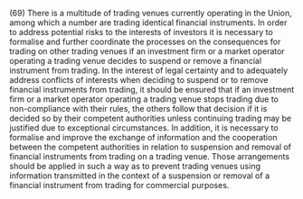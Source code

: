 (69) There is a multitude of trading venues currently operating in the Union, among which a number are trading identical financial instruments. In order to address potential risks to the interests of investors it is necessary to formalise and further coordinate the processes on the consequences for trading on other trading venues if an investment firm or a market operator operating a trading venue decides to suspend or remove a financial instrument from trading. In the interest of legal certainty and to adequately address conflicts of interests when deciding to suspend or to remove financial instruments from trading, it should be ensured that if an investment firm or a market operator operating a trading venue stops trading due to non-compliance with their rules, the others follow that decision if it is decided so by their competent authorities unless continuing trading may be justified due to exceptional circumstances. In addition, it is necessary to formalise and improve the exchange of information and the cooperation between the competent authorities in relation to suspension and removal of financial instruments from trading on a trading venue. Those arrangements should be applied in such a way as to prevent trading venues using information transmitted in the context of a suspension or removal of a financial instrument from trading for commercial purposes.
